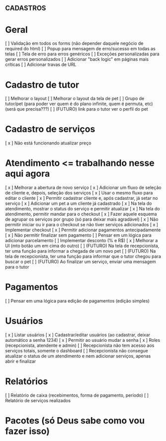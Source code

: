 ## CADASTROS

# Geral

[ ] Validação em todos os forms (não depender daquele negócio de required do html)
[ ] Popup para mensagem de erro/sucesso em todas as telas
[ ] Tela de erro para erros genéricos
[ ] Exceções personalizadas para gerar erros personalizados
[ ] Adicionar "back logic" em páginas mais críticas
[ ] Adicionar travas de URL

# Cadastro de tutor

[ ] Melhorar o layout
[ ] Melhorar o layout da tela de pet
[ ] Grupo de tutor/pet (para poder ver quem é do plano infinite, quem é permuta, etc) (será que precisa???)
[ ] (FUTURO) link para o tutor ver o perfil do pet

# Cadastro de serviços

[ x ] Não está funcionando atualizar preço

# Atendimento <= trabalhando nesse aqui agora

[ x ] Melhorar a abertura de novo serviço
    [ x ] Adicionar um fluxo de seleção de cliente e, depois, seleção dos serviços
    [ x ] Usar o mesmo fluxo para editar o cliente
    [ x ] Permitir cadastrar cliente e, após cadastrar, já setar no serviço
    [ x ] Adicionar um pet a um cliente já cadastrado
[ x ] Na tela do atendimento, mostrar o status do serviço e permitir atualizar
[ x ] Na tela do atendimento, permitir mandar para o checkout
[ x ] Fazer aquele esquema de agrupar os serviços por grupo (só para deixar mais agradável)
[ x ] Não permitir iniciar ou ir para o checkout se não tiver serviços adicionados
[ x ] Implementar checkout
    [ x ] Permitir adicionar pagamentos antecipadamente
    [ x ] Não permitir finalizar sem pagamento
    [ ] Pensar em um lógica para adicionar parcelamento
[ ] Implementar desconto (% e R$)
[ x ] Melhorar a UI (mto botão um em cima do outro)
[ ] (FUTURO) Na tela de recepcionista, ter uma função para informar a chegada de um novo pet
[ ] (FUTURO) Na tela de recepcionista, ter uma função para informar que o tutor chegou para buscar o pet
[ ] (FUTURO) Ao finalizar um serviço, enviar uma mensagem para o tutor

# Pagamentos

[ ] Pensar em uma lógica para edição de pagamentos (edição simples)

# Usuários

[ x ] Listar usuários
[ x ] Cadastrar/editar usuários (ao cadastrar, deixar automático a senha 1234)
[ x ] Permitir ao usuário mudar a senha
[ x ] Roles (recepcionista, atendente e admin)
    [ ] Recepcionista não tem acesso aos serviços totais, somente o dashboard
    [ ] Recepcionista não consegue atualizar o status de um atendimento e nem adicionar serviços, apenas abrir e finalizar

# Relatórios

[ ] Relatório de caixa (recebimentos, forma de pagamento, período)
[ ] Relatório de serviços realizados

# Pacotes (só Deus sabe como vou fazer isso)